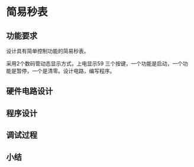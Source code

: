 # 简易秒表


## 功能要求

设计具有简单控制功能的简易秒表。

采用2个数码管动态显示方式，上电显示59
三个按键，一个功能是启动，一个功能是暂停，一个是清零。设计电路，编写程序。


## 硬件电路设计


## 程序设计

## 调试过程

## 小结